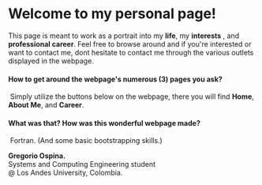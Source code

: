 # Welcome to my personal page!

This page is meant to work as a portrait into my **life**, my **interests** , and **professional career**. Feel free to browse around and if you're interested or want to contact me, dont hesitate to contact me through the various outlets displayed in the webpage.

#### How to get around the webpage's numerous (3) pages you ask?

​	Simply utilize the buttons below on the webpage, there you will find **Home**, **About Me**, and **Career**. 

#### What was that? How was this wonderful webpage made?

​	Fortran. (And some basic bootstrapping skills.)

**Gregorio Ospina.** <br>
Systems and Computing Engineering student <br>
@ Los Andes University, Colombia.
